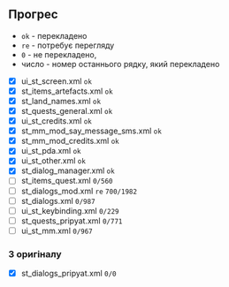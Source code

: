 ## Прогрес

* `ok` - перекладено
* `re` - потребує перегляду
* `0` - не перекладено, 
* число - номер останнього рядку, який перекладено

- [x] ui_st_screen.xml `ok`
- [x] st_items_artefacts.xml `ok`
- [x] st_land_names.xml `ok`
- [x] st_quests_general.xml `ok`
- [x] ui_st_credits.xml `ok`
- [x] st_mm_mod_say_message_sms.xml `ok`
- [x] st_mm_mod_credits.xml `ok`
- [x] ui_st_pda.xml `ok`
- [x] ui_st_other.xml `ok`
- [x] st_dialog_manager.xml `ok`
- [ ] st_items_quest.xml `0/560`
- [ ] st_dialogs_mod.xml `re` `700/1982`
- [ ] st_dialogs.xml `0/987`
- [ ] ui_st_keybinding.xml `0/229`
- [ ] st_quests_pripyat.xml `0/771`
- [ ] ui_st_mm.xml `0/967`

### З оригіналу

- [x] st_dialogs_pripyat.xml `0/0`
